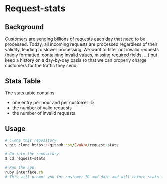 # Request-stats

## Background
Customers are sending billions of requests each day that need to be
processed. Today, all incoming requests are processed regardless of
their validity, leading to slower processing. We want to filter out
invalid requests (badly formatted, containing invalid values, missing
required fields, …) but keep a history on a day-by-day basis so that
we can properly charge customers for the traffic they send.

## Stats Table
 The stats table contains:
* one entry per hour and per customer ID
* the number of valid requests
* the number of invalid requests

## Usage

``` Ruby
# Clone this repository
$ git clone https://github.com/EvaKra/request-stats

# Go into the repository
$ cd request-stats

# Run the app
ruby interface.rb 
# This will prompt you for customer ID and date and will return stats for a specific customer on a specific day + the total number of requests for the day including the split of valid and invalid requests.
```
